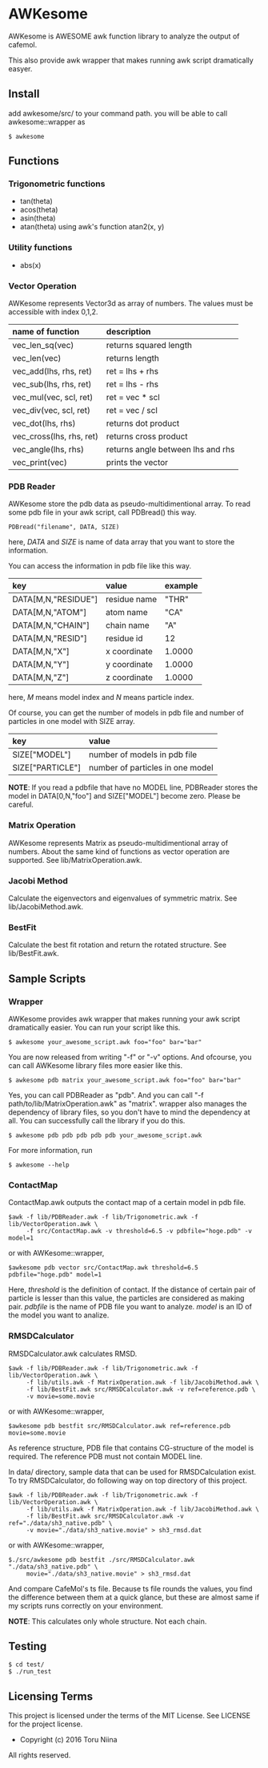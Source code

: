 AWKesome
====

AWKesome is AWESOME awk function library to analyze the output of cafemol.

This also provide awk wrapper that makes running awk script dramatically easyer.

## Install

add awkesome/src/ to your command path. you will be able to call
awkesome::wrapper as

    $ awkesome 

## Functions

### Trigonometric functions
- tan(theta)
- acos(theta)
- asin(theta)
- atan(theta)
using awk's function atan2(x, y)

### Utility functions
- abs(x)

### Vector Operation
AWKesome represents Vector3d as array of numbers. The values must be accessible
with index 0,1,2.

| name of function          | description                       |
|:--------------------------|:----------------------------------|
| vec\_len\_sq(vec)         | returns squared length            |
| vec\_len(vec)             | returns length                    |
| vec\_add(lhs, rhs, ret)   | ret = lhs + rhs                   |
| vec\_sub(lhs, rhs, ret)   | ret = lhs - rhs                   |
| vec\_mul(vec, scl, ret)   | ret = vec * scl                   |
| vec\_div(vec, scl, ret)   | ret = vec / scl                   |
| vec\_dot(lhs, rhs)        | returns dot product               |
| vec\_cross(lhs, rhs, ret) | returns cross product             |
| vec\_angle(lhs, rhs)      | returns angle between lhs and rhs |
| vec\_print(vec)           | prints the vector                 |

### PDB Reader
AWKesome store the pdb data as pseudo-multidimentional array.
To read some pdb file in your awk script, call PDBread() this way.

    PDBread("filename", DATA, SIZE)

here, _DATA_ and _SIZE_ is name of data array that you want to store the information.

You can access the information in pdb file like this way.

| key                 | value        | example |
|:--------------------|:-------------|:--------|
| DATA[M,N,"RESIDUE"] | residue name | "THR"   |
| DATA[M,N,"ATOM"]    | atom name    | "CA"    |
| DATA[M,N,"CHAIN"]   | chain name   | "A"     |
| DATA[M,N,"RESID"]   | residue id   | 12      |
| DATA[M,N,"X"]       | x coordinate | 1.0000  |
| DATA[M,N,"Y"]       | y coordinate | 1.0000  |
| DATA[M,N,"Z"]       | z coordinate | 1.0000  |

here, _M_ means model index and _N_ means particle index.

Of course, you can get the number of models in pdb file and
number of particles in one model with SIZE array.

| key              | value                            |
|:-----------------|:---------------------------------|
| SIZE["MODEL"]    | number of models in pdb file     |
| SIZE["PARTICLE"] | number of particles in one model |

__NOTE__: If you read a pdbfile that have no MODEL line, PDBReader stores the
model in DATA[0,N,"foo"] and SIZE["MODEL"] become zero. Please be careful.

### Matrix Operation
AWKesome represents Matrix as pseudo-multidimentional array of numbers.
About the same kind of functions as vector operation are supported.
See lib/MatrixOperation.awk.

### Jacobi Method
Calculate the eigenvectors and eigenvalues of symmetric matrix.
See lib/JacobiMethod.awk.

### BestFit
Calculate the best fit rotation and return the rotated structure.
See lib/BestFit.awk.

## Sample Scripts

### Wrapper
AWKesome provides awk wrapper that makes running your awk script dramatically
easier. You can run your script like this.

    $ awkesome your_awesome_script.awk foo="foo" bar="bar"

You are now released from writing "-f" or "-v" options. And ofcourse, you can 
call AWKesome library files more easier like this.

    $ awkesome pdb matrix your_awesome_script.awk foo="foo" bar="bar"

Yes, you can call PDBReader as "pdb". And you can call
"-f path/to/lib/MatrixOperation.awk" as "matrix". wrapper also manages the
dependency of library files, so you don't have to mind the dependency at all.
You can successfully call the library if you do this.

    $ awkesome pdb pdb pdb pdb pdb your_awesome_script.awk

For more information, run

    $ awkesome --help

### ContactMap
ContactMap.awk outputs the contact map of a certain model in pdb file.

    $awk -f lib/PDBReader.awk -f lib/Trigonometric.awk -f lib/VectorOperation.awk \
         -f src/ContactMap.awk -v threshold=6.5 -v pdbfile="hoge.pdb" -v model=1

or with AWKesome::wrapper,

    $awkesome pdb vector src/ContactMap.awk threshold=6.5 pdbfile="hoge.pdb" model=1

Here, _threshold_ is the definition of contact. If the distance of certain pair
of particle is lesser than this value, the particles are considered as making
pair.
_pdbfile_ is the name of PDB file you want to analyze.
_model_ is an ID of the model you want to analize.

### RMSDCalculator
RMSDCalculator.awk calculates RMSD.

    $awk -f lib/PDBReader.awk -f lib/Trigonometric.awk -f lib/VectorOperation.awk \
         -f lib/utils.awk -f MatrixOperation.awk -f lib/JacobiMethod.awk \
         -f lib/BestFit.awk src/RMSDCalculator.awk -v ref=reference.pdb \
         -v movie=some.movie

or with AWKesome::wrapper,

    $awkesome pdb bestfit src/RMSDCalculator.awk ref=reference.pdb movie=some.movie


As reference structure, PDB file that contains CG-structure of the model is
required.
The reference PDB must not contain MODEL line.

In data/ directory, sample data that can be used for RMSDCalculation exist.
To try RMSDCalculator, do following way on top directory of this project.

    $awk -f lib/PDBReader.awk -f lib/Trigonometric.awk -f lib/VectorOperation.awk \
         -f lib/utils.awk -f MatrixOperation.awk -f lib/JacobiMethod.awk \
         -f lib/BestFit.awk src/RMSDCalculator.awk -v ref="./data/sh3_native.pdb" \
         -v movie="./data/sh3_native.movie" > sh3_rmsd.dat

or with AWKesome::wrapper,

    $./src/awkesome pdb bestfit ./src/RMSDCalculator.awk "./data/sh3_native.pdb" \
         movie="./data/sh3_native.movie" > sh3_rmsd.dat

And compare CafeMol's ts file.
Because ts file rounds the values, you find the difference between them at
a quick glance, but these are almost same if my scripts runs correctly on
your environment.

__NOTE__: This calculates only whole structure. Not each chain.

## Testing

    $ cd test/
    $ ./run_test

## Licensing Terms
This project is licensed under the terms of the MIT License.
See LICENSE for the project license.

- Copyright (c) 2016 Toru Niina

All rights reserved.
